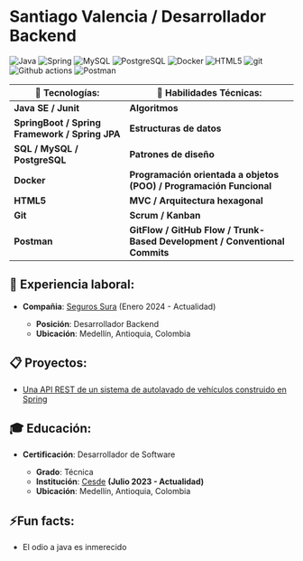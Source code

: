 # Santiago Valencia / Desarrollador Backend


<p>
  <img alt="Java" src="https://img.shields.io/badge/Java-%23ED8B00.svg?style=flat-square&logo=openjdk&logoColor=white" />
  <img alt="Spring" src="https://img.shields.io/badge/Spring-%236DB33F.svg?style=flat-square&logo=spring&logoColor=white" />
  <img alt="MySQL" src="https://img.shields.io/badge/MySQL-4479A1.svg?style=flat-square&logo=mysql&logoColor=white" />
  <img alt="PostgreSQL" src="https://img.shields.io/badge/PostgreSQL-%23316192.svg?style=flat-square&logo=postgresql&logoColor=white" />
  <img alt="Docker" src="https://img.shields.io/badge/-Docker-46a2f1?style=flat-square&logo=docker&logoColor=white" />
  <img alt="HTML5" src="https://img.shields.io/badge/-HTML5-E34F26?style=flat-square&logo=html5&logoColor=white" />
  <img alt="git" src="https://img.shields.io/badge/-Git-F05032?style=flat-square&logo=git&logoColor=white" />
  <img alt="Github actions" src="https://img.shields.io/badge/-Github_Actions-2088FF?style=flat-square&logo=github-actions&logoColor=white" />
  <img alt="Postman" src="https://img.shields.io/badge/-Postman-FF6C37?style=flat-square&logo=postman&logoColor=white" />
</p>

| 🔷 Tecnologías:                                | 🔷 Habilidades Técnicas:                                                   |
| ---------------------------------------------- | -------------------------------------------------------------------------- |
| **Java SE / Junit**                            | **Algoritmos**                                                             |
| **SpringBoot / Spring Framework / Spring JPA** | **Estructuras de datos**                                                   |
| **SQL / MySQL / PostgreSQL**                   | **Patrones de diseño**                                                     |
| **Docker**                                     | **Programación orientada a objetos (POO) / Programación Funcional**        |
| **HTML5**                                      | **MVC / Arquitectura hexagonal**                                           |
| **Git**                                        | **Scrum / Kanban**                                                         |
| **Postman**                                    | **GitFlow / GitHub Flow / Trunk-Based Development / Conventional Commits** |

## 💼  Experiencia laboral:

- **Compañia**: [Seguros Sura](https://www.linkedin.com/company/sura-seguros/mycompany/) (Enero 2024 - Actualidad)

    - **Posición**: Desarrollador Backend
    - **Ubicación**: Medellín, Antioquia, Colombia

## 📋 Proyectos:

- [Una API REST de un sistema de autolavado de vehículos construido en Spring](https://github.com/SantiagoVOGIT/carwashmetro-backend)

## 🎓 Educación:

- **Certificación**: Desarrollador de Software

    - **Grado**: Técnica
    - **Institución**: [Cesde](https://www.linkedin.com/company/cesde-formaci%C3%B3n-t%C3%A9cnica/) **(Julio 2023 - Actualidad)**
    - **Ubicación**: Medellín, Antioquia, Colombia

## ⚡Fun facts:

- El odio a java es inmerecido 
